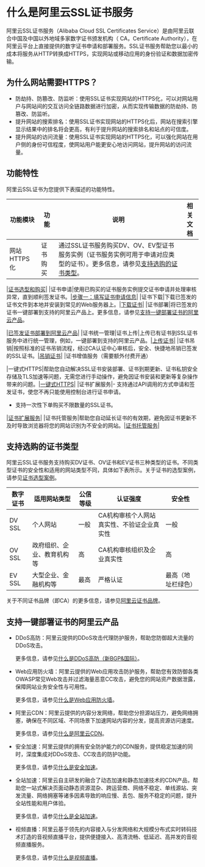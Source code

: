 # 什么是阿里云SSL证书服务

阿里云SSL证书服务（Alibaba Cloud SSL Certificates Service）是由阿里云联合中国及中国以外地域多家数字证书颁发机构（ CA，Certificate Authority），在阿里云平台上直接提供的数字证书申请和部署服务。SSL证书服务帮助您以最小的成本将服务从HTTP转换成HTTPS，实现网站或移动应用的身份验证和数据加密传输。

## 为什么网站需要HTTPS？

-   防劫持、防篡改、防监听：使用SSL证书实现网站的HTTPS化，可以对网站用户与网站间的交互访问全链路数据进行加密，从而实现传输数据的防劫持、防篡改、防监听。
-   提升网站的搜索排名：使用SSL证书实现网站的HTTPS化后，网站在搜索引擎显示结果中的排名将会更高，有利于提升网站的搜索排名和站点的可信度。
-   提升网站的访问流量：使用SSL证书实现网站的HTTPS化，可以强化网站在用户侧的身份可信程度，使网站用户能更安心地访问网站，提升网站的访问流量。

## 功能特性

阿里云SSL证书为您提供下表描述的功能特性。

|功能模块|功能|说明|相关文档|
|----|--|--|----|
|网站HTTPS化|证书购买|通过SSL证书服务购买DV、OV、EV型证书服务实例（证书服务实例可用于申请对应类型的证书）。更多信息，请参见[支持选购的证书类型](#section_alp_t7y_yly)。

|[证书选型和购买](/cn.zh-CN/.md)|
|证书申请|使用已购买的证书服务实例提交证书申请并处理审核异常，直到顺利签发证书。|[步骤一：填写证书申请信息](/cn.zh-CN/证书申请和提交审核/申请和提交审核流程/步骤一：填写证书申请信息.md)|
|证书下载|下载已签发的证书文件到本地并安装到常见的Web服务器上。|[下载证书](/cn.zh-CN/证书下载和安装/下载证书.md)|
|证书部署|将已签发的证书一键部署到支持的阿里云产品上。更多信息，请参见[支持一键部署证书的阿里云产品](#section_i5v_dd4_g4f)。

|[已签发证书部署到阿里云产品](/cn.zh-CN/已签发证书部署到云产品/已签发证书部署到阿里云产品.md)|
|证书统一管理|证书上传|上传已有证书到SSL证书服务中进行统一管理，例如，一键部署到支持的阿里云产品。|[上传证书](/cn.zh-CN/证书管理/上传证书.md)|
|证书吊销|按照标准的证书吊销流程，经过CA认证中心审核后，安全、快捷地吊销已签发的SSL证书。|[吊销证书](/cn.zh-CN/证书管理/吊销证书.md)|
|证书增值服务（需要额外付费开通）

|一键式HTTPS|帮助您自动解决SSL证书安装部署、证书到期更新、证书私钥安全存储及TLS加速等问题，无需您进行手动操作，避免因证书安装和更新等复杂操作带来的问题。|[一键式HTTPS](/cn.zh-CN/SSL证书增值服务/一键式HTTPS.md)|
|证书扩展服务|-   支持通过API调用的方式申请和签发证书，使您不再只能使用控制台进行证书申请。
-   支持一次性下单购买不限数量的SSL证书。

|[证书扩展服务](/cn.zh-CN/SSL证书增值服务/证书扩展服务.md)|
|证书托管服务|帮助您自动延长证书的有效期，避免因证书更新不及时导致浏览器将您的网站识别为不安全的网站。|[证书托管服务](/cn.zh-CN/SSL证书增值服务/证书托管服务.md)|

## 支持选购的证书类型

阿里云SSL证书服务支持购买DV证书、OV证书和EV证书三种类型的证书。不同类型证书的安全性和适用的网站类型不同，具体如下表所示。关于证书的选型案例，请参见[证书选型案例](/cn.zh-CN/产品简介/证书选型案例.md)。

|数字证书|适用网站类型|公信等级|认证强度|安全性|
|----|------|----|----|---|
|DV SSL|个人网站|一般|CA机构审核个人网站真实性、不验证企业真实性|一般|
|OV SSL|政府组织、企业、教育机构等|高|CA机构审核组织及企业真实性|高|
|EV SSL|大型企业、金融机构等|最高|严格认证|最高（地址栏绿色）|

关于不同证书品牌（即CA）的更多信息，请参见[阿里云证书品牌](/cn.zh-CN/.mdsection_hfl_s09_ij2)。

## 支持一键部署证书的阿里云产品

-   DDoS高防：阿里云提供的DDoS攻击代理防护服务，帮助您防御超大流量的DDoS攻击。

    更多信息，请参见[什么是DDoS高防（新BGP&国际）](/cn.zh-CN/阿里云DDoS防护产品介绍/什么是DDoS高防（新BGP&国际）.md)。

-   Web应用防火墙：阿里云提供的Web应用攻击防护服务，帮助您有效防御各类OWASP常见Web攻击并过滤海量恶意CC攻击，避免您的网站资产数据泄露，保障网站业务安全性与可用性。

    更多信息，请参见[什么是Web应用防火墙](/cn.zh-CN/产品简介/什么是Web应用防火墙.md)。

-   阿里云CDN：阿里云提供的内容分发网络，帮助您分担源站压力，避免网络拥塞，确保在不同区域、不同场景下加速网站内容的分发，提高资源访问速度。

    更多信息，请参见[什么是阿里云CDN](/cn.zh-CN/产品简介/什么是阿里云CDN.md)。

-   安全加速：阿里云提供的拥有安全防护能力的CDN服务，提供稳定加速的同时，深度集成对DDoS攻击、CC攻击的防护功能。

    更多信息，请参见[什么是安全加速]()。

-   全站加速：阿里云自主研发的融合了动态加速和静态加速技术的CDN产品，帮助您一站式解决页面动静态资源混杂、跨运营商、网络不稳定、单线源站、突发流量、网络拥塞等诸多因素导致的响应慢、丢包、服务不稳定的问题，提升全站性能和用户体验。

    更多信息，请参见[什么是全站加速]()。

-   视频直播：阿里云基于领先的内容接入与分发网络和大规模分布式实时转码技术打造的音视频直播平台，提供便捷接入、高清流畅、低延迟、高并发的音视频直播服务。

    更多信息，请参见[什么是视频直播](/cn.zh-CN/产品简介/什么是视频直播.md)。



